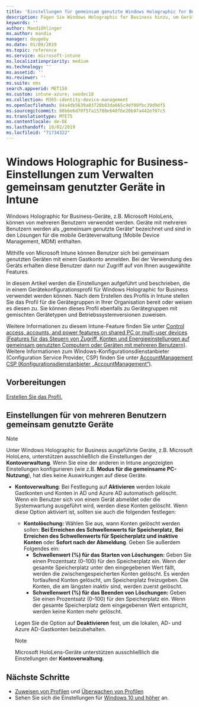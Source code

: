 ```yaml
---
title: 'Einstellungen für gemeinsam genutzte Windows Holographic for Business-Geräte – Microsoft Intune: Azure | Microsoft-Dokumentation'
description: Fügen Sie Windows Holographic for Business hinzu, um Geräte zu konfigurieren, die gemeinsam genutzt oder von mehreren Benutzern in Microsoft Intune verwendet werden. Hier finden Sie die Einstellungen für die Kontoverwaltung und ihren Auswirkungen auf die Geräte (einschließlich Microsoft HoloLens).
keywords: ''
author: MandiOhlinger
ms.author: mandia
manager: dougeby
ms.date: 01/09/2019
ms.topic: reference
ms.service: microsoft-intune
ms.localizationpriority: medium
ms.technology: ''
ms.assetid: ''
ms.reviewer: ''
ms.suite: ems
search.appverid: MET150
ms.custom: intune-azure; seodec18
ms.collection: M365-identity-device-management
ms.openlocfilehash: 84a4db5639a03720b03da665c9df09fbc39d9df5
ms.sourcegitcommit: 88b6e6d70f5fa15708e640f6e20b97a442ef07c5
ms.translationtype: MTE75
ms.contentlocale: de-DE
ms.lasthandoff: 10/02/2019
ms.locfileid: "71734322"
---
```

# <a name="windows-holographic-for-business-settings-to-manage-shared-devices-using-intune"></a>Windows Holographic for Business-Einstellungen zum Verwalten gemeinsam genutzter Geräte in Intune

Windows Holographic for Business-Geräte, z.B. Microsoft HoloLens, können von mehreren Benutzern verwendet werden. Geräte mit mehreren Benutzern werden als „gemeinsam genutzte Geräte“ bezeichnet und sind in den Lösungen für die mobile Geräteverwaltung (Mobile Device Management, MDM) enthalten.

Mithilfe von Microsoft Intune können Benutzer sich bei gemeinsam genutzten Geräten mit einem Gastkonto anmelden. Bei der Verwendung des Geräts erhalten diese Benutzer dann nur Zugriff auf von Ihnen ausgewählte Features.

In diesem Artikel werden die Einstellungen aufgeführt und beschrieben, die in einem Gerätekonfigurationsprofil für Windows Holographic for Business verwendet werden können. Nach dem Erstellen des Profils in Intune stellen Sie das Profil für die Gerätegruppen in Ihrer Organisation bereit oder weisen es diesen zu. Sie können dieses Profil ebenfalls zu Gerätegruppen mit gemischten Gerätetypen und Betriebssystemversionen zuweisen.

Weitere Informationen zu diesem Intune-Feature finden Sie unter [Control access, accounts, and power features on shared PC or multi-user devices (Features für das Steuern von Zugriff, Konten und Energieeinstellungen auf gemeinsam genutzten Computern oder Geräten mit mehreren Benutzern)](shared-user-device-settings.md). Weitere Informationen zum Windows-Konfigurationsdienstanbieter (Configuration Service Provider, CSP) finden Sie unter [AccountManagement CSP (Konfigurationsdienstanbieter „AccountManagement“)](https://docs.microsoft.com/windows/client-management/mdm/accountmanagement-csp).

## <a name="before-your-begin"></a>Vorbereitungen

[Erstellen Sie das Profil.](shared-user-device-settings.md)

## <a name="shared-multi-user-device-settings"></a>Einstellungen für von mehreren Benutzern gemeinsam genutzte Geräte

> [!NOTE]
> Unter Windows Holographic for Business ausgeführte Geräte, z.B. Microsoft HoloLens, unterstützen ausschließlich die Einstellungen der **Kontoverwaltung**. Wenn Sie eine der anderen in Intune angezeigten Einstellungen konfigurieren (wie z.B. **Modus für die gemeinsame PC-Nutzung**), hat dies keine Auswirkungen auf diese Geräte.

- **Kontoverwaltung**: Bei Festlegung auf **Aktivieren** werden lokale Gastkonten und Konten in AD und Azure AD automatisch gelöscht. Wenn ein Benutzer sich von einem Gerät abmeldet oder die Systemwartung ausgeführt wird, werden diese Konten gelöscht. Wenn diese Option aktiviert ist, sollten sie auch die folgenden festlegen:
  - **Kontolöschung:** Wählen Sie aus, wann Konten gelöscht werden sollen: **Bei Erreichen des Schwellenwerts für Speicherplatz**, **Bei Erreichen des Schwellenwerts für Speicherplatz und inaktive Konten** oder **Sofort nach der Abmeldung**. Geben Sie außerdem Folgendes ein:
    - **Schwellenwert (%) für das Starten von Löschungen:** Geben Sie einen Prozentsatz (0–100) für den Speicherplatz ein. Wenn der gesamte Speicherplatz unter den eingegebenen Wert fällt, werden die zwischengespeicherten Konten gelöscht. Es werden fortlaufend Konten gelöscht, um Speicherplatz freizugeben. Die Konten, die am längsten inaktiv sind, werden zuerst gelöscht.
    - **Schwellenwert (%) für das Beenden von Löschungen:** Geben Sie einen Prozentsatz (0–100) für den Speicherplatz ein. Wenn der gesamte Speicherplatz dem eingegebenen Wert entspricht, werden keine Konten mehr gelöscht.

  Legen Sie die Option auf **Deaktivieren** fest, um die lokalen, AD- und Azure AD-Gastkonten beizubehalten.

  > [!NOTE]
  > Microsoft HoloLens-Geräte unterstützen ausschließlich die Einstellungen der **Kontoverwaltung**.

## <a name="next-steps"></a>Nächste Schritte

- [Zuweisen von Profilen](device-profile-assign.md) und [Überwachen von Profilen](device-profile-monitor.md)
- Sehen Sie sich die Einstellungen für [Windows 10 und höher](shared-user-device-settings-windows.md) an.
